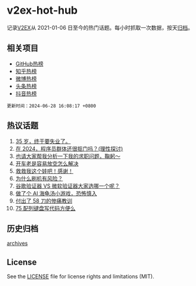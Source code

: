 # v2ex-hot-hub

 记录[V2EX](https://www.v2ex.com/)从 2021-01-06 日至今的热门话题。每小时抓取一次数据，按天[归档](archives)。
 
 ## 相关项目

- [GitHub热榜](https://github.com/it985/github-hot-hub)
- [知乎热榜](https://github.com/it985/zhihu-hot-hub)
- [微博热榜](https://github.com/it985/weibo-hot-hub)
- [头条热榜](https://github.com/it985/toutiao-hot-hub)
- [抖音热榜](https://github.com/it985/douyin-hot-hub)


 `更新时间：2024-06-28 16:08:17 +0800`

## 热议话题

1. [35 岁，终于要失业了。](https://www.v2ex.com/t/1053306)
1. [在 2024，程序员群体还很抠门吗？(理性探讨)](https://www.v2ex.com/t/1053268)
1. [也请大家帮我分析一下我的求职问题，鞠躬～](https://www.v2ex.com/t/1053208)
1. [开车老是容易放空怎么解决](https://www.v2ex.com/t/1053239)
1. [救救我这个娃吧！感谢！](https://www.v2ex.com/t/1053185)
1. [为什么刷机有风险？](https://www.v2ex.com/t/1053249)
1. [谷歌验证器 VS 微软验证器大家选哪一个呢？](https://www.v2ex.com/t/1053174)
1. [做了个 AI 海龟汤小游戏，恐怖慎入](https://www.v2ex.com/t/1053293)
1. [付出了 58 刀的惨痛教训](https://www.v2ex.com/t/1053278)
1. [75 配列键盘写代码方便么](https://www.v2ex.com/t/1053288)

## 历史归档

[archives](archives)

## License

See the [LICENSE](LICENSE) file for license rights and limitations (MIT).
